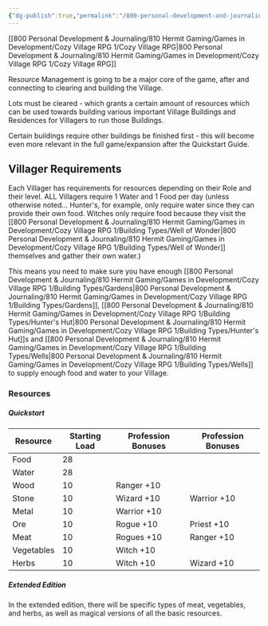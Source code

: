```yaml
---
{"dg-publish":true,"permalink":"/800-personal-development-and-journaling/810-hermit-gaming/games-in-development/cozy-village-rpg-1/resource-management/"}
---
```



[[800 Personal Development & Journaling/810 Hermit Gaming/Games in Development/Cozy Village RPG 1/Cozy Village RPG\|800 Personal Development & Journaling/810 Hermit Gaming/Games in Development/Cozy Village RPG 1/Cozy Village RPG]]

Resource Management is going to be a major core of the game, after and connecting to clearing and building the Village.

Lots must be cleared - which grants a certain amount of resources which can be used towards building various important Village Buildings and Residences for Villagers to run those Buildings.

Certain buildings require other buildings be finished first - this will become even more relevant in the full game/expansion after the Quickstart Guide.

## Villager Requirements
Each Villager has requirements for resources depending on their Role and their level.
ALL Villagers require 1 Water and 1 Food per day (unless otherwise noted... Hunter's, for example, only require water since they can provide their own food.  Witches only require food because they visit the [[800 Personal Development & Journaling/810 Hermit Gaming/Games in Development/Cozy Village RPG 1/Building Types/Well of Wonder\|800 Personal Development & Journaling/810 Hermit Gaming/Games in Development/Cozy Village RPG 1/Building Types/Well of Wonder]] themselves and gather their own water.)

This means you need to make sure you have enough [[800 Personal Development & Journaling/810 Hermit Gaming/Games in Development/Cozy Village RPG 1/Building Types/Gardens\|800 Personal Development & Journaling/810 Hermit Gaming/Games in Development/Cozy Village RPG 1/Building Types/Gardens]], [[800 Personal Development & Journaling/810 Hermit Gaming/Games in Development/Cozy Village RPG 1/Building Types/Hunter's Hut\|800 Personal Development & Journaling/810 Hermit Gaming/Games in Development/Cozy Village RPG 1/Building Types/Hunter's Hut]]s and [[800 Personal Development & Journaling/810 Hermit Gaming/Games in Development/Cozy Village RPG 1/Building Types/Wells\|800 Personal Development & Journaling/810 Hermit Gaming/Games in Development/Cozy Village RPG 1/Building Types/Wells]] to supply enough food and water to your Village.

### Resources
##### Quickstart
| Resource   | Starting Load | Profession Bonuses | Profession Bonuses |
| ---------- | ------------- | ------------------ | ------------------ |
| Food       | 28            |                    |                    |
| Water      | 28            |                    |                    |
| Wood       | 10            | Ranger +10         |                    |
| Stone      | 10            | Wizard +10         | Warrior +10        |
| Metal      | 10            | Warrior +10        |                    |
| Ore        | 10            | Rogue +10          | Priest +10         |
| Meat       | 10            | Rogues +10         | Ranger +10         |
| Vegetables | 10            | Witch +10          |                    |
| Herbs      | 10            | Witch +10          | Wizard +10         |
 
##### Extended Edition
In the extended edition, there will be specific types of meat, vegetables, and herbs, as well as magical versions of all the basic resources.